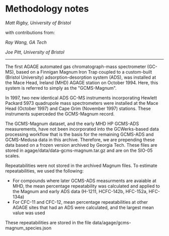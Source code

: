 # Methodology notes
*Matt Rigby, University of Bristol*

with contributions from:

*Ray Wang, GA Tech*

*Joe Pitt, University of Bristol*

---

The first AGAGE automated gas chromatograph-mass spectrometer (GC-MS), based on a Finnigan Magnum Iron Trap coupled to a custom-built (Bristol University) adsorption-desorption system (ADS), was installed at the Mace Head, Ireland (MHD) AGAGE station on October 1994. Here, this system is referred to simply as the "GCMS-Magnum".

In 1997, two new identical ADS GC-MS instruments incorporating Hewlett Packard 5973 quadrupole mass spectrometers were installed at the Mace Head (October 1997) and Cape Grim (November 1997) stations. These instruments superceded the GCMS-Magnum record.

The GCMS-Magnum dataset, and the early MHD HP GCMS-ADS measurements, have not been incorporated into the GCWerks-based data processing workflow that is the basis for the remaining GCMS-ADS and GCMS-Medusa data in this archive. Therefore, we are prepending these data based on a frozen version archived by Georgia Tech. These files are stored in agage/data/data-gcms-magnum.tar.gz and are on the SIO-05 scales.

Repeatabilities were not stored in the archived Magnum files. To estimate repeatabilities, we used the following:
- For compounds where later GCMS-ADS measurments are avaiable at MHD, the mean percentage repeatability was calculated and applied to the Magnum and early ADS data (H-1211, HCFC-142b, HFC-152a, HFC-134a)
- For CFC-11 and CFC-12, mean percentage repeatabilities at other AGAGE sites that had an ADS were calculated, and the largest mean value was used

These repeatabilities are stored in the file data/agage/gcms-magnum_species.json

